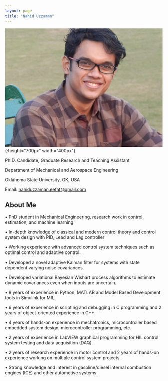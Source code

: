 ```yaml
---
layout: page
title: "Nahid Uzzaman"
---
```


![Sanzida](/assets/img/prof_pic.jpg){:height="700px" width="400px"}

Ph.D. Candidate, Graduate Research and Teaching Assistant

Department of Mechanical and Aerospace Engineering

Oklahoma State University, OK, USA

Email: nahiduzzaman.eefat@gmail.com

## About Me
•	PhD student in Mechanical Engineering, research work in control, estimation, and machine learning

•	In-depth knowledge of classical and modern control theory and control system design with PID, Lead and Lag controller

•	Working experience with advanced control system techniques such as optimal control and adaptive control. 

•	Developed a novel adaptive Kalman filter for systems with state dependent varying noise covariances.

•	Developed variational Bayesian Wishart process algorithms to estimate dynamic covariances even when inputs are uncertain.

•	8 years of experience in Python, MATLAB and Model Based Development tools in Simulink for MIL.

•	6 years of experience in scripting and debugging in C programming and 2 years of object-oriented experience in C++.

•	4 years of hands-on experience in mechatronics, microcontroller based embedded system design, microcontroller programming, etc.

•	2 years of experience in LabVIEW graphical programming for HIL control system testing and data acquisition (DAQ).

•	2 years of research experience in motor control and 2 years of hands-on experience working on multiple control system projects.

•	Strong knowledge and interest in gasoline/diesel internal combustion engines (ICE) and other automotive systems.

